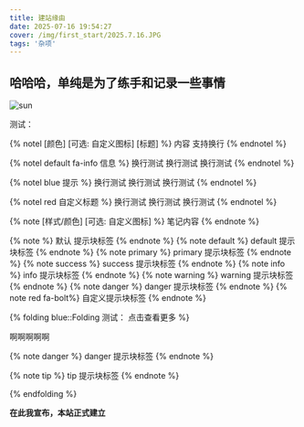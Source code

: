 ```yaml
---
title: 建站缘由
date: 2025-07-16 19:54:27
cover: /img/first_start/2025.7.16.JPG
tags: '杂项'
---
```


## 哈哈哈，单纯是为了练手和记录一些事情
![sun](/img/first_start/2025.7.16.JPG)

测试：

{% notel [颜色] [可选: 自定义图标] [标题] %}
内容
支持换行
{% endnotel %}

{% notel default fa-info 信息 %}
换行测试
换行测试
换行测试
{% endnotel %}

{% notel blue 提示 %}
换行测试
换行测试
换行测试
{% endnotel %}

{% notel red 自定义标题 %}
换行测试
换行测试
换行测试
{% endnotel %}

{% note [样式/颜色] [可选: 自定义图标] %}
笔记内容
{% endnote %}

{% note %} 默认 提示块标签 {% endnote %} {% note default %} default 提示块标签
{% endnote %} {% note primary %} primary 提示块标签 {% endnote %} {% note
success %} success 提示块标签 {% endnote %} {% note info %} info 提示块标签 {%
endnote %} {% note warning %} warning 提示块标签 {% endnote %} {% note danger %}
danger 提示块标签 {% endnote %} {% note red fa-bolt%} 自定义提示块标签 {%
endnote %}

{% folding blue::Folding 测试： 点击查看更多 %}

啊啊啊啊啊

{% note danger  %}
danger 提示块标签
{% endnote %}

{% note tip  %}
tip 提示块标签
{% endnote %}

{% endfolding %}

**在此我宣布，本站正式建立**
